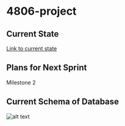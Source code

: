 # 4806-project

## Current State

[Link to current state](https://github.com/users/dianamiraflor/projects/2)

## Plans for Next Sprint

Milestone 2


## Current Schema of Database
![alt text](https://github.com/dianamiraflor/4806-project/blob/implenting-logic/db_schema.png)

